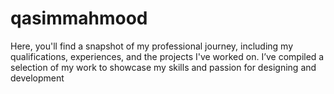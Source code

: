 # qasimmahmood
Here, you'll find a snapshot of my professional journey, including my qualifications, experiences, and the projects I've worked on. I’ve compiled a selection of my work to showcase my skills and passion for designing and development
